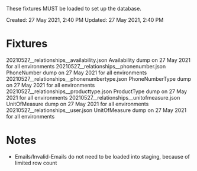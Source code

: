 These fixtures MUST be loaded to set up the database.

Created: 27 May 2021, 2:40 PM
Updated: 27 May 2021, 2:40 PM

# Fixtures

20210527__relationships__availability.json
    Availability dump on 27 May 2021 for all environments
20210527__relationships__phonenumber.json
    PhoneNumber dump on 27 May 2021 for all environments
20210527__relationships__phonenumbertype.json
    PhoneNumberType dump on 27 May 2021 for all environments
20210527__relationships__producttype.json
    ProductType dump on 27 May 2021 for all environments
20210527__relationships__unitofmeasure.json
    UnitOfMeasure dump on 27 May 2021 for all environments
20210527__relationships__user.json
    UnitOfMeasure dump on 27 May 2021 for all environments

# Notes

- Emails/Invalid-Emails do not need to be loaded into staging, because of
    limited row count
